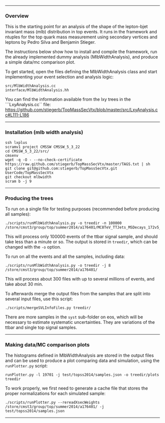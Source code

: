 ------------------------------------------------------
### Overview
This is the starting point for an analysis of the shape of the lepton-bjet invariant mass (mlb) distribution in top events. It runs in the framework and ntuples for the top quark mass measurement using secondary vertices and leptons by Pedro Silva and Benjamin Stieger.

The instructions below show how to install and compile the framework, run the already implemented dummy analysis (MlbWidthAnalysis), and produce a simple data/mc comparison plot.

To get started, open the files defining the MlbWidthAnalysis class and start implementing your event selection and analysis logic:
```
src/MlbWidthAnalysis.cc
interface/MlbWidthAnalysis.hh
```

You can find the information available from the lxy trees in the ```LxyAnalysis.cc`` file:
https://github.com/stiegerb/TopMassSecVtx/blob/master/src/LxyAnalysis.cc#L111-L186


------------------------------------------------------
### Installation (mlb width analysis)

```
ssh lxplus
scramv1 project CMSSW CMSSW_5_3_22
cd CMSSW_5_3_22/src/
cmsenv
wget -q -O - --no-check-certificate https://raw.github.com/stiegerb/TopMassSecVtx/master/TAGS.txt | sh
git clone git@github.com:stiegerb/TopMassSecVtx.git UserCode/TopMassSecVtx
git checkout mlbwidth
scram b -j 9
```

------------------------------------------------------
### Producing the trees
To run on a single file for testing purposes (recommended before producing all samples):
```
./scripts/runMlbWidthAnalysis.py -o treedir -n 100000 /store/cmst3/group/top/summer2014/a176401/MC8TeV_TTJets_MSDecays_172v5_0.root
```
This will process only 100000 events of the ttbar signal sample, and should take less than a minute or so. The output is stored in ```treedir```, which can be changed with the ```-o``` option.


To run on all the events and all the samples, including data:
```
./scripts/runMlbWidthAnalysis.py -o treedir -j 8 /store/cmst3/group/top/summer2014/a176401/
```

This will process about 300 files with up to several millions of events, and take about 30 min.

To afterwards merge the output files from the samples that are split into several input files, use this script:

```
./scripts/mergeSVLInfoFiles.py treedir/

```

There are more samples in the ```syst``` sub-folder on eos, which will be necessary to estimate systematic uncertainties. They are variations of the ttbar and single top signal samples.

------------------------------------------------------
### Making data/MC comparison plots

The histograms defined in MlbWidthAnalysis are stored in the output files and can be used to produce a plot comparing data and simulation, using the ```runPlotter.py``` script:
```
runPlotter.py -l 19701 -j test/topss2014/samples.json -o treedir/plots treedir
```

To work properly, we first need to generate a cache file that stores the proper normalizations for each simulated sample:
```
./scripts/runPlotter.py --rereadXsecWeights /store/cmst3/group/top/summer2014/a176401/ -j test/topss2014/samples.json
```


------------------------------------------------------